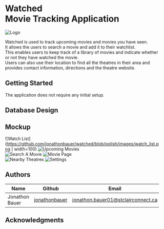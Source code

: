 # Watched <br/> Movie Tracking Application

![Logo](https://github.com/jonathonbauer/watched/blob/polish/images/icon.png)

Watched is used to track upcoming movies and movies you have seen.
<br/>
It allows the users to search a movie and add it to their watchlist. 
<br/>
This enables users to keep track of a library of movies and indicate whether or not they have watched the movie. 
<br/>
Users can also use their location to find all the theatres in their area and provides contact information, directions and the theatre website.

## Getting Started

The application does not require any initial setup.

## Database Design

## Mockup

![Watch List](https://github.com/jonathonbauer/watched/blob/polish/images/watch_list.png | width=100)
![Upcoming Movies](https://github.com/jonathonbauer/watched/blob/polish/images/upcoming_movies.png)
<br/>
![Search A Movie](https://github.com/jonathonbauer/watched/blob/polish/images/search_movie.png)
![Movie Page](https://github.com/jonathonbauer/watched/blob/polish/images/movie_page.png)
<br/>
![Nearby Theatres](https://github.com/jonathonbauer/watched/blob/polish/images/nearby_theatres.png)
![Settings](https://github.com/jonathonbauer/watched/blob/polish/images/settings.png)


## Authors

| Name             | Github                                              |                           Email     |
| -------------    | --------------------------------------------------- | ----------------------------------- |
| Jonathon Bauer   | [jonathonbauer](https://github.com/jonathonbauer)   | jonathon.bauer01@stclairconnect.ca  |


## Acknowledgments

